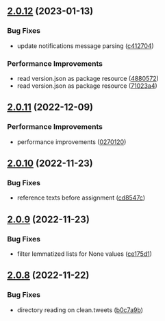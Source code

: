 ## [2.0.12](https://github.com/milanXpetrovic/twitter_scraper/compare/v2.0.11...v2.0.12) (2023-01-13)


### Bug Fixes

* update notifications message parsing ([c412704](https://github.com/milanXpetrovic/twitter_scraper/commit/c41270451eb01b34ddcdc4c08b419ab766e35c05))


### Performance Improvements

* read version.json as package resource ([4880572](https://github.com/milanXpetrovic/twitter_scraper/commit/4880572bb2d1b33fb35c7b84e9163448eeca5bcc))
* read version.json as package resource ([71023a4](https://github.com/milanXpetrovic/twitter_scraper/commit/71023a48567b79dcac606fee5b48e3d0644ec336))



## [2.0.11](https://github.com/milanXpetrovic/twitter_scraper/compare/v2.0.10...v2.0.11) (2022-12-09)


### Performance Improvements

* performance improvements ([0270120](https://github.com/milanXpetrovic/twitter_scraper/commit/0270120f553665fc54b000cebef7e206f06cd89b))



## [2.0.10](https://github.com/milanXpetrovic/twitter_scraper/compare/v2.0.9...v2.0.10) (2022-11-23)


### Bug Fixes

* reference texts before assignment ([cd8547c](https://github.com/milanXpetrovic/twitter_scraper/commit/cd8547c0318b283fab4687aebc5d8967b19b2788))



## [2.0.9](https://github.com/milanXpetrovic/twitter_scraper/compare/v2.0.8...v2.0.9) (2022-11-23)


### Bug Fixes

* filter lemmatized lists for None values ([ce175d1](https://github.com/milanXpetrovic/twitter_scraper/commit/ce175d1c68c9f54a69b905668a698ada2391f39e))



## [2.0.8](https://github.com/milanXpetrovic/twitter_scraper/compare/v2.0.7...v2.0.8) (2022-11-22)


### Bug Fixes

* directory reading on clean.tweets ([b0c7a9b](https://github.com/milanXpetrovic/twitter_scraper/commit/b0c7a9b9050d2054ab85f1b8b578de43148c26c4))



